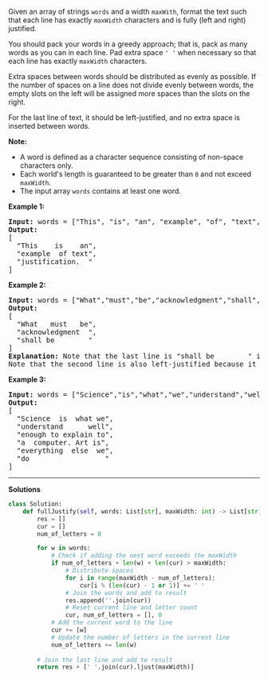 Given an array of strings `words` and a width `maxWith`, format the text such that each line has exactly `maxWidth` characters and is fully (left and right) justified.  
  
You should pack your words in a greedy approach; that is, pack as many words as you can in each line. Pad extra space `' '` when necessary so that each line has exactly `maxWidth` characters.  
  
Extra spaces between words should be distributed as evenly as possible. If the number of spaces on a line does not divide evenly between words, the empty slots on the left will be assigned more spaces than the slots on the right.  
  
For the last line of text, it should be left-justified, and no extra space is inserted between words.  

**Note:**
- A word is defined as a character sequence consisting of non-space characters only.
- Each world's length is guaranteed to be greater than `0` and not exceed `maxWidth`.
- The input array `words` contains at least one word.

**Example 1:**
<pre>
<b>Input:</b> words = ["This", "is", "an", "example", "of", "text", "justification."], maxWidth = 16
<b>Output:</b> 
[
  "This    is    an",
  "example  of text",
  "justification.  "
]
</pre>

**Example 2:**
<pre>
<b>Input:</b> words = ["What","must","be","acknowledgment","shall","be"], maxWidth = 16
<b>Output:</b> 
[
  "What   must   be",
  "acknowledgment  ",
  "shall be        "
]
<b>Explanation:</b> Note that the last line is "shall be        " instead of "shall         be", because the last line must be left-justified instead of fully justified.
Note that the second line is also left-justified because it contains only one word.
</pre>

**Example 3:**
<pre>
<b>Input:</b> words = ["Science","is","what","we","understand","well","enough","to","explain","to","a","computer.","Art","is","everything","else","we","do"], maxWidth = 20
<b>Output:</b> 
[
  "Science  is  what we",
  "understand      well",
  "enough to explain to",
  "a  computer. Art is",
  "everything  else  we",
  "do                  "
]
</pre>
  
---
**Solutions**
```python
class Solution:
    def fullJustify(self, words: List[str], maxWidth: int) -> List[str]:
        res = []
        cur = []
        num_of_letters = 0

        for w in words:
            # Check if adding the next word exceeds the maxWidth
            if num_of_letters + len(w) + len(cur) > maxWidth:
                # Distribute spaces
                for i in range(maxWidth - num_of_letters):
                    cur[i % (len(cur) - 1 or 1)] += ' '
                # Join the words and add to result
                res.append(''.join(cur))
                # Reset current line and letter count
                cur, num_of_letters = [], 0
            # Add the current word to the line
            cur += [w]
            # Update the number of letters in the current line
            num_of_letters += len(w)
        
        # Join the last line and add to result
        return res + [' '.join(cur).ljust(maxWidth)]
```